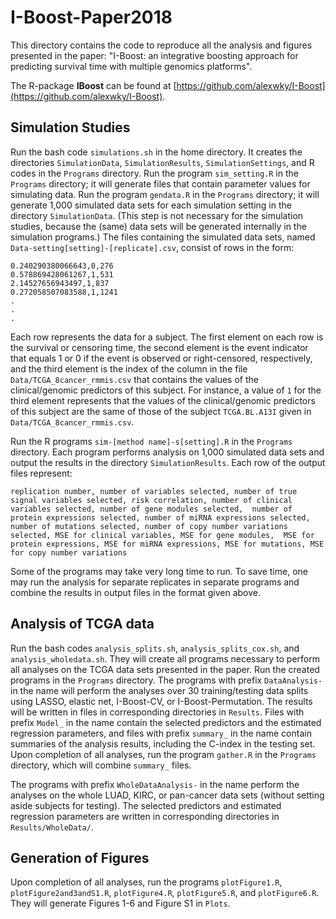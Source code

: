 # I-Boost-Paper2018

This directory contains the code to reproduce all the analysis and figures presented in the paper: "I-Boost: an integrative boosting approach for predicting survival time with multiple genomics platforms".

The R-package **IBoost** can be found at [https://github.com/alexwky/I-Boost](https://github.com/alexwky/I-Boost).

## Simulation Studies

Run the bash code `simulations.sh` in the home directory. It creates the directories `SimulationData`, `SimulationResults`, `SimulationSettings`, and R codes in the `Programs` directory. Run the program `sim_setting.R` in the `Programs` directory; it will generate files that contain parameter values for simulating data. Run the program `gendata.R` in the `Programs` directory; it will generate 1,000 simulated data sets for each simulation setting in the directory `SimulationData`. (This step is not necessary for the simulation studies, because the (same) data sets will be generated internally in the simulation programs.) The files containing the simulated data sets, named `Data-setting[setting]-[replicate].csv`, consist of rows in the form:
```
0.240290380066643,0,276
0.578869428061267,1,531
2.14527656943497,1,837
0.272058507083588,1,1241
.
.
.
```
Each row represents the data for a  subject. The first element on each row is the survival or censoring time, the second element is the event indicator that equals 1 or 0 if the event is observed or right-censored, respectively, and the third element is the index of the column in the file `Data/TCGA_8cancer_rmmis.csv` that contains the values of the clinical/genomic predictors of this subject. For instance, a value of `1` for the third element represents that the values of the clinical/genomic predictors of this subject are the same of those of the subject `TCGA.BL.A13I` given in `Data/TCGA_8cancer_rmmis.csv`.

Run the R programs `sim-[method name]-s[setting].R` in the `Programs` directory. Each program performs analysis on 1,000 simulated data sets and output the results in the directory `SimulationResults`. Each row of the output files represent:
```
replication number, number of variables selected, number of true signal variables selected, risk correlation, number of clinical variables selected, number of gene modules selected,  number of protein expressions selected, number of miRNA expressions selected, number of mutations selected, number of copy number variations selected, MSE for clinical variables, MSE for gene modules,  MSE for protein expressions, MSE for miRNA expressions, MSE for mutations, MSE for copy number variations
```
Some of the programs may take very long time to run. To save time, one may run the analysis for separate replicates in separate programs and combine the results in output files in the format given above.

## Analysis of TCGA data

Run the bash codes `analysis_splits.sh`, `analysis_splits_cox.sh`, and `analysis_wholedata.sh`. They will create all programs necessary to perform all analyses on the TCGA data sets presented in the paper. Run the created programs in the `Programs` directory. The programs with prefix `DataAnalysis-` in the name will perform the analyses over 30 training/testing data splits using LASSO, elastic net, I-Boost-CV, or I-Boost-Permutation. The results will be written in files in corresponding directories in `Results`. Files with prefix `Model_` in the name contain the selected predictors and the estimated regression parameters, and files with prefix `summary_` in the name contain summaries of the analysis results, including the C-index in the testing set. Upon completion of all analyses, run the program `gather.R` in the `Programs` directory, which will combine `summary_` files.

The programs with prefix `WholeDataAnalysis-` in the name perform the analyses on the whole LUAD, KIRC, or pan-cancer data sets (without setting aside subjects for testing). The selected predictors and estimated regression parameters are written in corresponding directories in `Results/WholeData/`.

## Generation of Figures

Upon completion of all analyses, run the programs `plotFigure1.R`, `plotFigure2and3andS1.R`, `plotFigure4.R`, `plotFigure5.R`, and `plotFigure6.R`. They will generate Figures 1-6 and Figure S1 in `Plots`.
